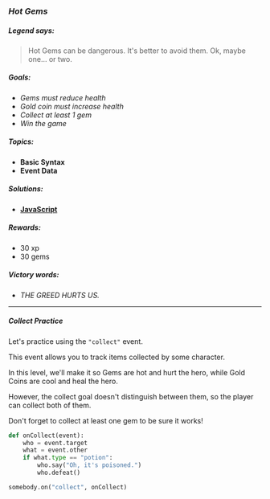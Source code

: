 ### _Hot Gems_

##### _Legend says:_
> Hot Gems can be dangerous. It's better to avoid them. Ok, maybe one... or two.

##### _Goals:_
+ _Gems must reduce health_
+ _Gold coin must increase health_
+ _Collect at least 1 gem_
+ _Win the game_

##### _Topics:_
+ **Basic Syntax**
+ **Event Data**

##### _Solutions:_
+ **[JavaScript](hotGems.js)**

##### _Rewards:_
+ 30 xp
+ 30 gems

##### _Victory words:_
+ _THE GREED HURTS US._

___

##### _Collect Practice_

Let's practice using the `"collect"` event.

This event allows you to track items collected by some character.

In this level, we'll make it so Gems are hot and hurt the hero, while Gold Coins are cool and heal the hero.

However, the collect goal doesn't distinguish between them, so the player can collect both of them.

Don't forget to collect at least one gem to be sure it works!

```python
def onCollect(event):
    who = event.target
    what = event.other
    if what.type == "potion":
        who.say("Oh, it's poisoned.")
        who.defeat()

somebody.on("collect", onCollect)
```
